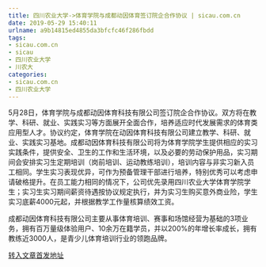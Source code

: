 ```yaml
---
title: 四川农业大学->体育学院与成都动因体育签订院企合作协议 | sicau.com.cn
date: 2019-05-29 15:40:11
urlname: a9b14815ed4855da3bfcfc46f286fbdd
tags: 
- sicau.com.cn
- sicau
- 四川农业大学
- 川农大
categories:
- sicau.com.cn
- 四川农业大学
---
```



5月28日，体育学院与成都动因体育科技有限公司签订院企合作协议。双方将在教学、科研、就业、实践实习等方面展开全面合作，培养适应时代发展需求的体育类应用型人才。协议约定，体育学院在动因体育科技有限公司建立教学、科研、就业、实践实习基地。成都动因体育科技有限公司将为体育学院学生提供相应的实习实践条件，提供安全、卫生的工作和生活环境，以及必要的劳动保护用品，实习期间会安排实习生定期培训（岗前培训、运动教练培训），培训内容与非实习新入员工相同。学生实习表现优异，可作为预备管理干部进行培养，特别优秀可以考虑申请破格提升。在员工能力相同的情况下，公司优先录用四川农业大学体育学院学生；实习生实习期间薪资待遇按协议规定执行，并为实习生购买意外商业险，学生实习底薪4000元起，并根据教学工作量核算绩效工资。

成都动因体育科技有限公司主要从事体育培训、赛事和场馆经营为基础的3项业务，拥有百万量级体验用户、10余万在籍学员，并以200%的年增长率成长，拥有教练近3000人，是青少儿体育培训行业的领跑品牌。





[转入文章首发地址](https://news.sicau.edu.cn/info/1078/51783.htm)